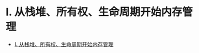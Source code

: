 # I. 从栈堆、所有权、生命周期开始内存管理

<!--ts-->
* [I. 从栈堆、所有权、生命周期开始内存管理](#i-从栈堆所有权生命周期开始内存管理)

<!-- Created by https://github.com/ekalinin/github-markdown-toc -->
<!-- Added by: runner, at: Tue Oct 18 09:07:20 UTC 2022 -->

<!--te-->

